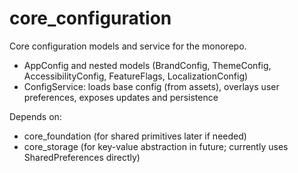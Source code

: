 # core_configuration

Core configuration models and service for the monorepo.

- AppConfig and nested models (BrandConfig, ThemeConfig, AccessibilityConfig, FeatureFlags, LocalizationConfig)
- ConfigService: loads base config (from assets), overlays user preferences, exposes updates and persistence

Depends on:
- core_foundation (for shared primitives later if needed)
- core_storage (for key-value abstraction in future; currently uses SharedPreferences directly)

